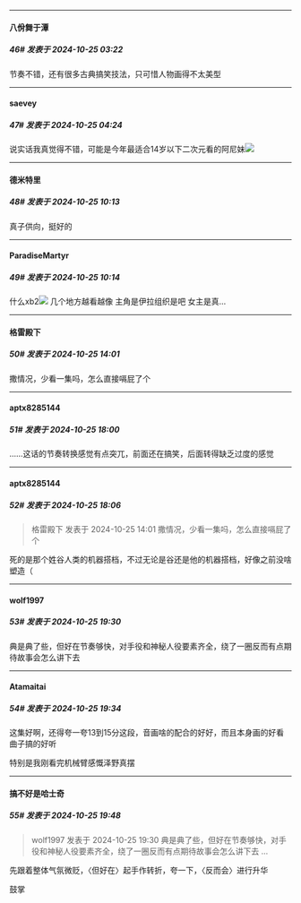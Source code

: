 ﻿
*****

####  八佾舞于潭  
##### 46#       发表于 2024-10-25 03:22

节奏不错，还有很多古典搞笑技法，只可惜人物画得不太美型


*****

####  saevey  
##### 47#       发表于 2024-10-25 04:24

说实话我真觉得不错，可能是今年最适合14岁以下二次元看的阿尼妹<img src="https://static.saraba1st.com/image/smiley/face2017/037.png" referrerpolicy="no-referrer">


*****

####  德米特里  
##### 48#       发表于 2024-10-25 10:13

真子供向，挺好的

*****

####  ParadiseMartyr  
##### 49#       发表于 2024-10-25 10:14

什么xb2<img src="https://static.saraba1st.com/image/smiley/face2017/031.png" referrerpolicy="no-referrer">
几个地方越看越像
主角是伊拉组织是吧
女主是真…


*****

####  格雷殿下  
##### 50#       发表于 2024-10-25 14:01

撒情况，少看一集吗，怎么直接嗝屁了个


*****

####  aptx8285144  
##### 51#       发表于 2024-10-25 18:00

……这话的节奏转换感觉有点突兀，前面还在搞笑，后面转得缺乏过度的感觉


*****

####  aptx8285144  
##### 52#       发表于 2024-10-25 18:06

<blockquote>格雷殿下 发表于 2024-10-25 14:01
撒情况，少看一集吗，怎么直接嗝屁了个</blockquote>
死的是那个姓谷人类的机器搭档，不过无论是谷还是他的机器搭档，好像之前没啥塑造（


*****

####  wolf1997  
##### 53#       发表于 2024-10-25 19:30

典是典了些，但好在节奏够快，对手役和神秘人役要素齐全，绕了一圈反而有点期待故事会怎么讲下去


*****

####  Atamaitai  
##### 54#       发表于 2024-10-25 19:34

这集好啊，还得夸一夸13到15分这段，音画啥的配合的好好，而且本身画的好看曲子搞的好听

特别是我刚看完机械臂感慨泽野真摆


*****

####  搞不好是哈士奇  
##### 55#       发表于 2024-10-25 19:48

<blockquote>wolf1997 发表于 2024-10-25 19:30
典是典了些，但好在节奏够快，对手役和神秘人役要素齐全，绕了一圈反而有点期待故事会怎么讲下去 ...</blockquote>
先跟着整体气氛微贬，〈但好在〉起手作转折，夸一下，〈反而会〉进行升华

鼓掌

